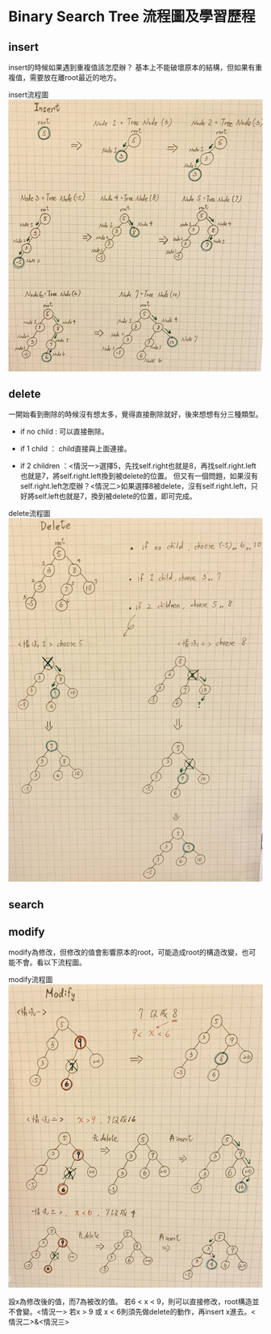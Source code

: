 # Binary Search Tree 流程圖及學習歷程
## insert

insert的時候如果遇到重複值該怎麼辦？
基本上不能破壞原本的結構，但如果有重複值，需要放在離root最近的地方。

insert流程圖
![image](https://github.com/06170228/my-note/blob/master/Image/BST_insert%E6%B5%81%E7%A8%8B%E5%9C%96.jpg)



## delete

一開始看到刪除的時候沒有想太多，覺得直接刪除就好，後來想想有分三種類型。
  * if no child : 可以直接刪除。
  
  * if 1 child ： child直接與上面連接。
  
  * if 2 children ：<情況一>選擇5，先找self.right也就是8，再找self.right.left也就是7，將self.right.left換到被delete的位置。
   但又有一個問題，如果沒有self.right.left怎麼辦？<情況二>如果選擇8被delete，沒有self.right.left，只好將self.left也就是7，換到被delete的位置，即可完成。

delete流程圖
![image](https://github.com/06170228/my-note/blob/master/Image/BST_delete%E6%B5%81%E7%A8%8B%E5%9C%96.jpg)


## search


## modify

modify為修改，但修改的值會影響原本的root，可能造成root的構造改變，也可能不會。看以下流程圖。

modify流程圖
![image](https://github.com/06170228/my-note/blob/master/Image/BST_modify%E6%B5%81%E7%A8%8B%E5%9C%96.jpg)

設x為修改後的值，而7為被改的值。
若6 < x < 9，則可以直接修改，root構造並不會變。<情況一>
若x > 9 或 x < 6則須先做delete的動作，再insert x進去。<情況二>&<情況三>
